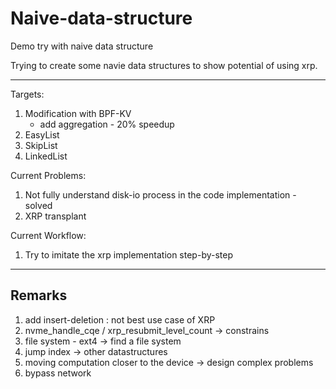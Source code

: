 # Naive-data-structure

Demo try with naive data structure

Trying to create some navie data structures to show potential of using xrp.

----

Targets:

1. Modification with BPF-KV
   - add aggregation - 20% speedup
2. EasyList
3. SkipList
4. LinkedList

Current Problems:

1. Not fully understand disk-io process in the code implementation - solved
2. XRP transplant

Current Workflow:

1. Try to imitate the xrp implementation step-by-step
----

## Remarks

1. add insert-deletion : not best use case of XRP
2. nvme_handle_cqe / xrp_resubmit_level_count -> constrains
3. file system - ext4 -> find a file system
4. jump index -> other datastructures
5. moving computation closer to the device -> design complex problems
6. bypass network
